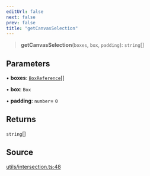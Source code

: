 ```yaml
---
editUrl: false
next: false
prev: false
title: "getCanvasSelection"
---
```


> **getCanvasSelection**(`boxes`, `box`, `padding`): `string`[]

## Parameters

• **boxes**: [`BoxReference`](../type-aliases/BoxReference.md)[]

• **box**: `Box`

• **padding**: `number`= `0`

## Returns

`string`[]

## Source

[utils/intersection.ts:48](https://github.com/nodenogg-in/alpha-p2p/blob/290bb7e02213a2b959571227ba7e64b04c8ddc90/packages/infinitykit/src/utils/intersection.ts#L48)
